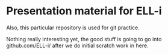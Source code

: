# Presentation material for ELL-i

Also, this particular repository is used for git practice.

Nothing really interesting yet, the good stuff is going to go into github.com/ELL-i/ after
we do initial scratch work in here.
